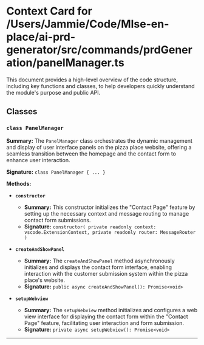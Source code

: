# Context Card for /Users/Jammie/Code/MIse-en-place/ai-prd-generator/src/commands/prdGeneration/panelManager.ts

This document provides a high-level overview of the code structure, including key functions and classes, to help developers quickly understand the module's purpose and public API.

## Classes

### `class PanelManager`

**Summary:** The `PanelManager` class orchestrates the dynamic management and display of user interface panels on the pizza place website, offering a seamless transition between the homepage and the contact form to enhance user interaction.

**Signature:** `class PanelManager { ... }`

**Methods:**

- **`constructor`**
  - **Summary:** This constructor initializes the "Contact Page" feature by setting up the necessary context and message routing to manage contact form submissions.
  - **Signature:** `constructor(
        private readonly context: vscode.ExtensionContext,
        private readonly router: MessageRouter
    )`

- **`createAndShowPanel`**
  - **Summary:** The `createAndShowPanel` method asynchronously initializes and displays the contact form interface, enabling interaction with the customer submission system within the pizza place's website.
  - **Signature:** `public async createAndShowPanel(): Promise<void>`

- **`setupWebview`**
  - **Summary:** The `setupWebview` method initializes and configures a web view interface for displaying the contact form within the "Contact Page" feature, facilitating user interaction and form submission.
  - **Signature:** `private async setupWebview(): Promise<void>`

---
